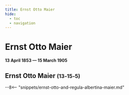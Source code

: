 ```yaml
---
title: Ernst Otto Maier
hide:
  - toc
  - navigation 
---
```


# Ernst Otto Maier

**13 April 1853 — 15 March 1905**

## Ernst Otto Maier <small>(13‑15‑5)</small>

--8<-- "snippets/ernst-otto-and-regula-albertina-maier.md"
